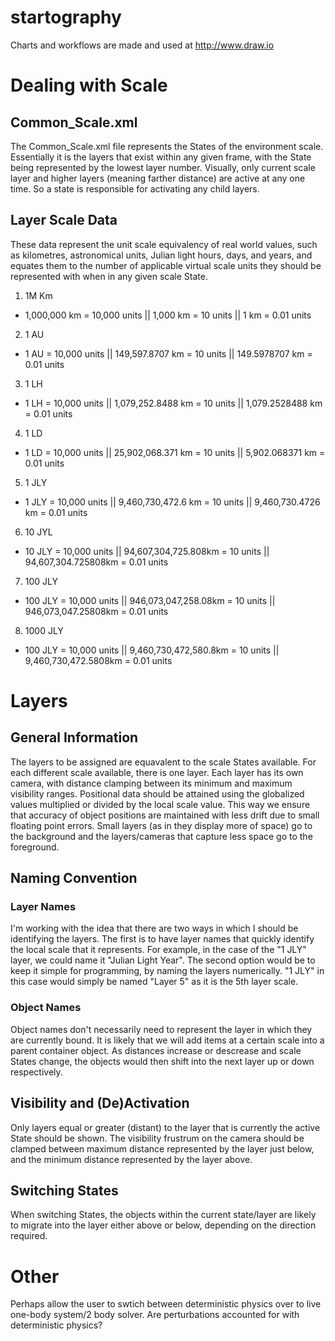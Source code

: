 # startography
Charts and workflows are made and used at http://www.draw.io

# Dealing with Scale
## Common_Scale.xml
The Common_Scale.xml file represents the States of the environment scale.  Essentially it is the layers
that exist within any given frame, with the State being represented by the lowest layer number.  Visually, only
current scale layer and higher layers (meaning farther distance) are active at any one time.  So a state is
responsible for activating any child layers.

## Layer Scale Data
These data represent the unit scale equivalency of real world values, such as kilometres, astronomical units,
Julian light hours, days, and years, and equates them to the number of applicable virtual scale units they
should be represented with when in any given scale State.

1. 1M Km
  * 1,000,000 km = 10,000 units || 1,000 km = 10 units || 1 km = 0.01 units
2. 1 AU
  * 1 AU = 10,000 units || 149,597.8707 km = 10 units || 149.5978707 km = 0.01 units
3. 1 LH
  * 1 LH = 10,000 units || 1,079,252.8488 km = 10 units || 1,079.2528488 km = 0.01 units
4. 1 LD
  * 1 LD = 10,000 units || 25,902,068.371 km = 10 units || 5,902.068371 km = 0.01 units
5. 1 JLY
  * 1 JLY = 10,000 units || 9,460,730,472.6 km = 10 units || 9,460,730.4726 km = 0.01 units
6. 10 JYL
  * 10 JLY = 10,000 units || 94,607,304,725.808km = 10 units || 94,607,304.725808km = 0.01 units
7. 100 JLY
  * 100 JLY = 10,000 units || 946,073,047,258.08km = 10 units || 946,073,047.25808km = 0.01 units
8. 1000 JLY
  * 100 JLY = 10,000 units || 9,460,730,472,580.8km = 10 units || 9,460,730,472.5808km = 0.01 units

# Layers
## General Information
The layers to be assigned are equavalent to the scale States available.  For each different scale available,
there is one layer.  Each layer has its own camera, with distance clamping between its minimum and maximum
visibility ranges.
Positional data should be attained using the globalized values multiplied or divided by the local scale value.
This way we ensure that accuracy of object positions are maintained with less drift due to small floating
point errors.
Small layers (as in they display more of space) go to the background and the layers/cameras that capture
less space go to the foreground.
## Naming Convention
### Layer Names
I'm working with the idea that there are two ways in which I should be identifying the layers.  The first is to
have layer names that quickly identify the local scale that it represents.  For example, in the case of the "1
JLY" layer, we could name it "Julian Light Year".
The second option would be to keep it simple for programming, by naming the layers numerically.  "1 JLY" in
this case would simply be named "Layer 5" as it is the 5th layer scale.
### Object Names
Object names don't necessarily need to represent the layer in which they are currently bound.  It is likely that
we will add items at a certain scale into a parent container object.  As distances increase or descrease and
scale States change, the objects would then shift into the next layer up or down respectively.
## Visibility and (De)Activation
Only layers equal or greater (distant) to the layer that is currently the active State should be shown.  The 
visibility frustrum on the camera should be clamped between maximum distance represented by the layer just below,
and the minimum distance represented by the layer above.
## Switching States
When switching States, the objects within the current state/layer are likely to migrate into the layer either
above or below, depending on the direction required.

# Other
Perhaps allow the user to swtich between deterministic physics over to live one-body system/2 body
solver.  Are perturbations accounted for with deterministic physics?

